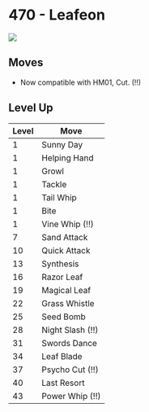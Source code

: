 # 470 - Leafeon
![][470]

## Moves

 - Now compatible with HM01, Cut. (!!)

## Level Up

Level | Move
---   | ---
  1   | Sunny Day
  1   | Helping Hand
  1   | Growl
  1   | Tackle
  1   | Tail Whip
  1   | Bite
  1   | Vine Whip (!!)
  7   | Sand Attack
 10   | Quick Attack
 13   | Synthesis
 16   | Razor Leaf
 19   | Magical Leaf
 22   | Grass Whistle
 25   | Seed Bomb
 28   | Night Slash (!!)
 31   | Swords Dance
 34   | Leaf Blade
 37   | Psycho Cut (!!)
 40   | Last Resort
 43   | Power Whip (!!)



[470]: /img/pokemon/470.png
